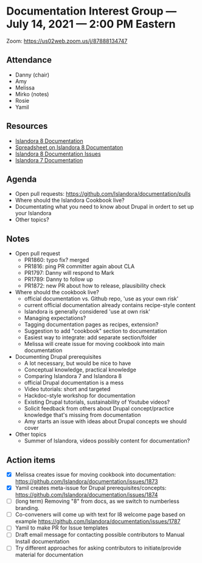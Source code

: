 # Documentation Interest Group — July 14, 2021 — 2:00 PM Eastern

Zoom:  https://us02web.zoom.us/j/87888134747

## Attendance
* Danny (chair)
* Amy
* Melissa
* Mirko (notes)
* Rosie
* Yamil
  
## Resources
* [Islandora 8 Documentation](https://islandora.github.io/documentation/)
* [Spreadsheet on Islandora 8 Documentaton](https://docs.google.com/spreadsheets/d/1E-kRw9xE60CKK0qL1-phzeVKjEZu3qBKZ9d3LH1hDEE/edit?usp=sharing)
* [Islandora 8 Documentation Issues](https://github.com/Islandora/documentation/labels/documentation)
* [Islandora 7 Documentation](https://wiki.lyrasis.org/display/ISLANDORA/Start)

## Agenda
- Open pull requests: https://github.com/Islandora/documentation/pulls
- Where should the Islandora Cookbook live?
- Documentating what you need to know about Drupal in ordert to set up your Islandora
- Other topics?

## Notes
* Open pull request
    * PR1860: typo fix? merged
    * PR1816: ping PR committer again about CLA
    * PR1797: Danny will respond to Mark
    * PR1789: Danny to follow up
    * PR1872: new PR about how to release, plausibility check
 * Where should the cookbook live?
    * official documentation vs. Github repo, 'use as your own risk'
    * current official documentation already contains recipe-style content
    * Islandora is generally considered 'use at own risk'
    * Managing expectations?
    * Tagging documentation pages as recipes, extension?
    * Suggestion to add "cookbook" section to documentation
    * Easiest way to integrate: add separate section/folder
    * Melissa will create issue for moving cookbook into main documentation
  * Documenting Drupal prerequisites
    * A lot necessary, but would be nice to have
    * Conceptual knowledge, practical knowledge
    * Comparing Islandora 7 and Islandora 8
    * official Drupal documentation is a mess
    * Video tutorials: short and targeted
    * Hackdoc-style workshop for documentation
    * Existing Drupal tutorials, sustainability of Youtube videos?
    * Solicit feedback from others about Drupal concept/practice knowledge that's missing from documentation
    * Amy starts an issue with ideas about Drupal concepts we should cover
  * Other topics
    * Summer of Islandora, videos possibly content for documentation?


## Action items

* [x] Melissa creates issue for moving cookbook into documentation: https://github.com/Islandora/documentation/issues/1873
* [x] Yamil creates meta-issue for Drupal prerequisites/concepts: https://github.com/Islandora/documentation/issues/1874
* [ ] (long term) Removing "8" from docs, as we switch to numberless branding.
* [ ] Co-conveners will come up with text for I8 welcome page based on example https://github.com/Islandora/documentation/issues/1787
* [ ] Yamil to make PR for Issue templates
* [ ] Draft email message for contacting possible contributors to Manual Install documentation
* [ ] Try different approaches for asking contributors to initiate/provide material for documentation
